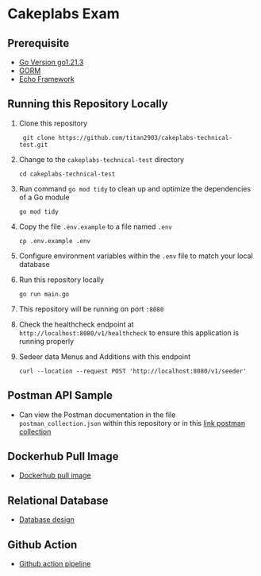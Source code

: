 # Cakeplabs Exam

## Prerequisite

- [Go Version go1.21.3](https://golang.org/dl/)
- [GORM](https://gorm.io/index.html)
- [Echo Framework](https://echo.labstack.com/)

## Running this Repository Locally

1. Clone this repository

   ```shell
    git clone https://github.com/titan2903/cakeplabs-technical-test.git
   ```

2. Change to the `cakeplabs-technical-test` directory

    ```shell
    cd cakeplabs-technical-test
    ```

3. Run command `go mod tidy` to clean up and optimize the dependencies of a Go module

    ```shell
    go mod tidy
    ```

4. Copy the file `.env.example` to a file named `.env`

   ```shell
   cp .env.example .env
   ```

5. Configure environment variables within the `.env` file to match your local database

6. Run this repository locally

   ```shell
   go run main.go
   ```

7. This repository will be running on port `:8080`

8. Check the healthcheck endpoint at `http://localhost:8080/v1/healthcheck` to ensure this application is running properly

9. Sedeer data Menus and Additions with this endpoint

    ```shell
    curl --location --request POST 'http://localhost:8080/v1/seeder'
    ```

## Postman API Sample

- Can view the Postman documentation in the file `postman_collection.json` within this repository or in this [link postman collection](https://ik.imagekit.io/ckb21lc9cd/postman_collection_hunkbbdt3.json?updatedAt=1698280661423)

## Dockerhub Pull Image

- [Dockerhub pull image](https://hub.docker.com/r/titan29/cakeplabs-technical-test)

## Relational Database

- [Database design](https://dbdiagram.io/d/cakeplabs-tehcnical-test-65386b2affbf5169f062112e)

## Github Action

- [Github action pipeline](https://github.com/titan2903/cakeplabs-technical-test/actions)
